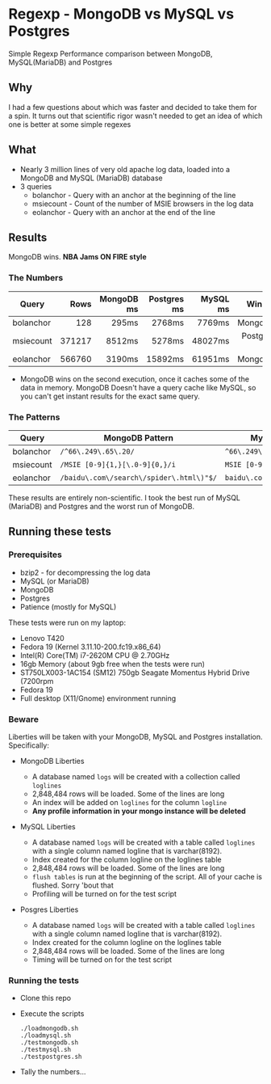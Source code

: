 # Regexp - MongoDB vs MySQL vs Postgres

Simple Regexp Performance comparison between MongoDB, MySQL(MariaDB) and Postgres

## Why

I had a few questions about which was faster and decided to take them for a spin.
It turns out that scientific rigor wasn't needed to get an idea of which one
is better at some simple regexes


## What
* Nearly 3 million lines of very old apache log data, loaded into
  a MongoDB and MySQL (MariaDB) database
* 3 queries
  * bolanchor - Query with an anchor at the beginning of the line
  * msiecount - Count of the number of MSIE browsers in the log data
  * eolanchor - Query with an anchor at the end of the line

## Results
  MongoDB wins.  **NBA Jams ON FIRE style**

### The Numbers
Query|Rows|MongoDB ms|Postgres ms|MySQL ms|Winner
-----|-----:|-----:|-----:|-----:|-----:
bolanchor|128|295ms|2768ms|7769ms|MongoDB
msiecount|371217|8512ms|5278ms|48027ms|Postgres *
eolanchor|566760|3190ms|15892ms|61951ms|MongoDB

* MongoDB wins on the second execution, once it caches some of the data in memory.   MongoDB
Doesn't have a query cache like MySQL, so you can't get instant results for the exact same
query.

### The Patterns
Query|MongoDB Pattern|MySQL/Postgres Pattern
---|---|---
bolanchor|`/^66\.249\.65\.20/`|`^66\.249\.65\.20`
msiecount|`/MSIE [0-9]{1,}[\.0-9]{0,}/i`|`MSIE [0-9]{1,}[\.0-9]{0,}`
eolanchor|`/baidu\.com\/search\/spider\.html\)"$/`|`baidu\.com\/search\/spider\.html\)"$`

These results are entirely non-scientific.  I took the best run of MySQL (MariaDB) and Postgres and the worst run of MongoDB.

## Running these tests
### Prerequisites
* bzip2 - for decompressing the log data
* MySQL (or MariaDB)
* MongoDB
* Postgres
* Patience (mostly for MySQL)

These tests were run on my laptop:
* Lenovo T420
* Fedora 19 (Kernel 3.11.10-200.fc19.x86_64)
* Intel(R) Core(TM) i7-2620M CPU @ 2.70GHz
* 16gb Memory (about 9gb free when the tests were run)
* ST750LX003-1AC154 (SM12) 750gb Seagate Momentus Hybrid Drive (7200rpm
* Fedora 19
* Full desktop (X11/Gnome) environment running


### Beware
Liberties will be taken with your MongoDB, MySQL and Postgres installation.  Specifically:
* MongoDB Liberties
  * A database named `logs` will be created with a collection called `loglines`
  * 2,848,484 rows will be loaded.   Some of the lines are long
  * An index will be added on `loglines` for the column `logline`
  * **Any profile information in your mongo instance will be deleted**

* MySQL Liberties
  * A database named `logs` will be created with a table called `loglines` with a single column
    named logline that is varchar(8192).
  * Index created for the column logline on the loglines table
  * 2,848,484 rows will be loaded.   Some of the lines are long
  * `flush tables` is run at the beginning of the script.  All of your cache is flushed.   Sorry 'bout that
  * Profiling will be turned on for the test script

* Posgres Liberties
  * A database named `logs` will be created with a table called `loglines` with a single column
    named logline that is varchar(8192).
  * Index created for the column logline on the loglines table
  * 2,848,484 rows will be loaded.   Some of the lines are long
  * Timing will be turned on for the test script

### Running the tests
* Clone this repo
* Execute the scripts

  ```
  ./loadmongodb.sh
  ./loadmysql.sh
  ./testmongodb.sh
  ./testmysql.sh
  ./testpostgres.sh
  ```
* Tally the numbers...
